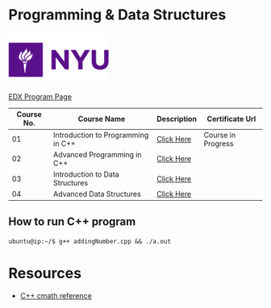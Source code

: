 # Programming & Data Structures
 

 ![**This image is solo asset of NYU. To remove please contact.**](/assets/nyu_logo.png)
 
 

[EDX Program Page](https://www.edx.org/microbachelors/nyux-programming-data-structures)


| Course No. | Course Name | Description | Certificate Url |
|---|---|---|---|
| 01 | Introduction to Programming in C++ | [Click Here](/Course-01/README.md) | Course in Progress |
| 02 | Advanced Programming in C++ | [Click Here](/Course-02/README.md) | |
| 03 | Introduction to Data Structures | [Click Here](/Course-03/README.md) | |
| 04 | Advanced Data Structures | [Click Here](/Course-04/README.md) | |

## How to run C++ program

```console
ubuntu@ip:~/$ g++ addingNumber.cpp && ./a.out
```

# Resources 

- [C++ cmath reference](https://www.cplusplus.com/reference/cmath/)
